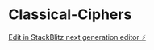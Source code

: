 # Classical-Ciphers

[Edit in StackBlitz next generation editor ⚡️](https://stackblitz.com/~/github.com/Khaled413/Classical-Ciphers)